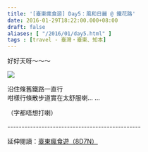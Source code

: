 ```yaml
---
title: '[臺東瘋食遊] Day5：風和日麗 @ 鐵花路'
date: 2016-01-29T18:22:00.000+08:00
draft: false
aliases: [ "/2016/01/day5.html" ]
tags : [travel - 臺灣・臺東、知本]
---
```


好好天呀～～～  

![](/images/taitung5b.jpg)

沿住條舊鐵路一直行  
咁樣行條散步道實在太舒服喇... ...  
  
（字都唔想打喇）  
  
\-----------------------------------------------  
  
延伸閱讀：[臺東瘋食遊（8D7N）](https://hidie.net/taitung8d7n/)
